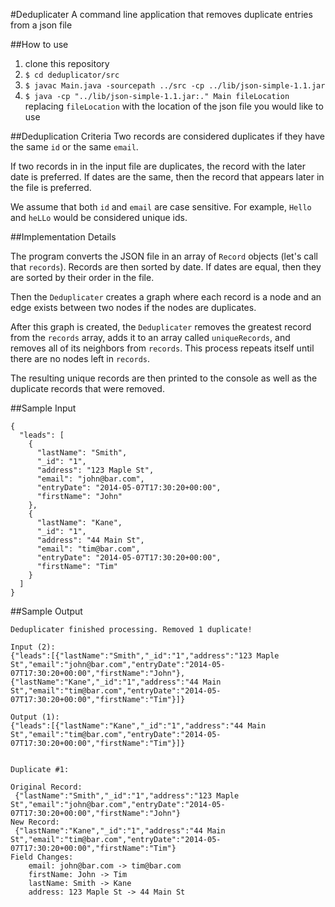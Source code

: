 #Deduplicater
A command line application that removes duplicate entries from a json file

##How to use
1. clone this repository
1. `$ cd deduplicator/src`
1. `$ javac Main.java -sourcepath ../src -cp ../lib/json-simple-1.1.jar`
1. `$ java -cp "../lib/json-simple-1.1.jar:." Main fileLocation` replacing `fileLocation` with the location of the json file you would like to use

##Deduplication Criteria
Two records are considered duplicates if they have the same `id` or the same `email`.

If two records in in the input file are duplicates, the record with the later date is preferred. If dates are the same, then the record that appears later in the file is preferred.

We assume that both `id` and `email` are case sensitive. For example, `Hello` and `heLLo` would be considered unique ids.

##Implementation Details

The program converts the JSON file in an array of `Record` objects (let's call that `records`). Records are then sorted by date. If dates are equal, then they are sorted by their order in the file.

Then the `Deduplicater` creates a graph where each record is a node and an edge exists between two nodes if the nodes are duplicates.

After this graph is created, the `Deduplicater` removes the greatest record from the `records` array, adds it to an array called `uniqueRecords`, and removes all of its neighbors from `records`. This process repeats itself until there are no nodes left in `records`.

The resulting unique records are then printed to the console as well as the duplicate records that were removed.

##Sample Input
```
{
  "leads": [
    {
      "lastName": "Smith",
      "_id": "1",
      "address": "123 Maple St",
      "email": "john@bar.com",
      "entryDate": "2014-05-07T17:30:20+00:00",
      "firstName": "John"
    },
    {
      "lastName": "Kane",
      "_id": "1",
      "address": "44 Main St",
      "email": "tim@bar.com",
      "entryDate": "2014-05-07T17:30:20+00:00",
      "firstName": "Tim"
    }
  ]
}
```

##Sample Output
```
Deduplicater finished processing. Removed 1 duplicate!

Input (2):
{"leads":[{"lastName":"Smith","_id":"1","address":"123 Maple St","email":"john@bar.com","entryDate":"2014-05-07T17:30:20+00:00","firstName":"John"},{"lastName":"Kane","_id":"1","address":"44 Main St","email":"tim@bar.com","entryDate":"2014-05-07T17:30:20+00:00","firstName":"Tim"}]}

Output (1):
{"leads":[{"lastName":"Kane","_id":"1","address":"44 Main St","email":"tim@bar.com","entryDate":"2014-05-07T17:30:20+00:00","firstName":"Tim"}]}


Duplicate #1:

Original Record:
 {"lastName":"Smith","_id":"1","address":"123 Maple St","email":"john@bar.com","entryDate":"2014-05-07T17:30:20+00:00","firstName":"John"}
New Record:
 {"lastName":"Kane","_id":"1","address":"44 Main St","email":"tim@bar.com","entryDate":"2014-05-07T17:30:20+00:00","firstName":"Tim"}
Field Changes:
    email: john@bar.com -> tim@bar.com
    firstName: John -> Tim
    lastName: Smith -> Kane
    address: 123 Maple St -> 44 Main St
```
